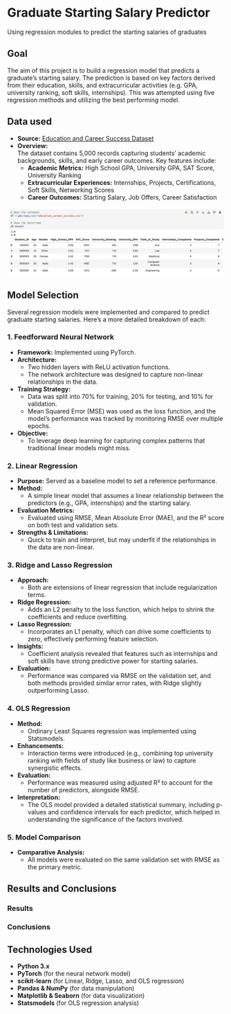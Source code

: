 # Graduate Starting Salary Predictor
Using regression modules to predict the starting salaries of graduates

## Goal

The aim of this project is to build a regression model that predicts a graduate’s starting salary. The prediction is based on key factors derived from their education, skills, and extracurricular activities (e.g. GPA, university ranking, soft skills, internships). This was attempted using five regression methods and utilizing the best performing model.

## Data used

- **Source:** [Education and Career Success Dataset](https://www.kaggle.com/datasets/adilshamim8/education-and-career-success/data)
- **Overview:**  
  The dataset contains 5,000 records capturing students’ academic backgrounds, skills, and early career outcomes. Key features include:
  - **Academic Metrics:** High School GPA, University GPA, SAT Score, University Ranking
  - **Extracurricular Experiences:** Internships, Projects, Certifications, Soft Skills, Networking Scores
  - **Career Outcomes:** Starting Salary, Job Offers, Career Satisfaction
 
<div align="center">
  <img src="README_figures/data.png" width="500" />
</div>

 
## Model Selection

Several regression models were implemented and compared to predict graduate starting salaries. Here’s a more detailed breakdown of each:

### 1. Feedforward Neural Network
- **Framework:** Implemented using PyTorch.
- **Architecture:**  
  - Two hidden layers with ReLU activation functions.
  - The network architecture was designed to capture non-linear relationships in the data.
- **Training Strategy:**  
  - Data was split into 70% for training, 20% for testing, and 10% for validation.
  - Mean Squared Error (MSE) was used as the loss function, and the model’s performance was tracked by monitoring RMSE over multiple epochs.
- **Objective:**  
  - To leverage deep learning for capturing complex patterns that traditional linear models might miss.

### 2. Linear Regression
- **Purpose:** Served as a baseline model to set a reference performance.
- **Method:**  
  - A simple linear model that assumes a linear relationship between the predictors (e.g., GPA, internships) and the starting salary.
- **Evaluation Metrics:**  
  - Evaluated using RMSE, Mean Absolute Error (MAE), and the R² score on both test and validation sets.
- **Strengths & Limitations:**  
  - Quick to train and interpret, but may underfit if the relationships in the data are non-linear.

### 3. Ridge and Lasso Regression
- **Approach:**  
  - Both are extensions of linear regression that include regularization terms.
- **Ridge Regression:**  
  - Adds an L2 penalty to the loss function, which helps to shrink the coefficients and reduce overfitting.
- **Lasso Regression:**  
  - Incorporates an L1 penalty, which can drive some coefficients to zero, effectively performing feature selection.
- **Insights:**  
  - Coefficient analysis revealed that features such as internships and soft skills have strong predictive power for starting salaries.
- **Evaluation:**  
  - Performance was compared via RMSE on the validation set, and both methods provided similar error rates, with Ridge slightly outperforming Lasso.

### 4. OLS Regression
- **Method:**  
  - Ordinary Least Squares regression was implemented using Statsmodels.
- **Enhancements:**  
  - Interaction terms were introduced (e.g., combining top university ranking with fields of study like business or law) to capture synergistic effects.
- **Evaluation:**  
  - Performance was measured using adjusted R² to account for the number of predictors, alongside RMSE.
- **Interpretation:**  
  - The OLS model provided a detailed statistical summary, including p-values and confidence intervals for each predictor, which helped in understanding the significance of the factors involved.

### 5. Model Comparison
- **Comparative Analysis:**  
  - All models were evaluated on the same validation set with RMSE as the primary metric.
    
## Results and Conclusions

### Results

### Conclusions

## Technologies Used

- **Python 3.x**
- **PyTorch** (for the neural network model)
- **scikit-learn** (for Linear, Ridge, Lasso, and OLS regression)
- **Pandas & NumPy** (for data manipulation)
- **Matplotlib & Seaborn** (for data visualization)
- **Statsmodels** (for OLS regression analysis)

